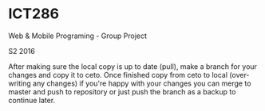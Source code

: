 # ICT286
Web &amp; Mobile Programing - Group Project

S2 2016

After making sure the local copy is up to date (pull), make a branch for your changes and copy it to ceto.
Once finished copy from ceto to local (over-writing any changes) if you're happy with your changes you can merge to master and push to repository or just push the branch as a backup to continue later.
